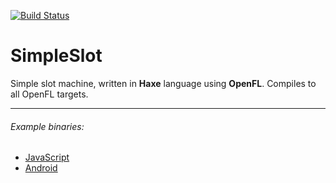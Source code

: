 [![Build Status](https://travis-ci.org/CrazyFlasher/SimpleSlot.svg?branch=master)](https://travis-ci.org/CrazyFlasher/SimpleSlot)
# SimpleSlot

Simple slot machine, written in **Haxe** language using **OpenFL**. Compiles to all OpenFL targets.

---
###### Example binaries:
* [JavaScript](http://188.166.108.195/slot_2_sym_reel/Export/html5/)
* [Android](http://188.166.108.195/slot_2_sym_reel/Export/android/SimpleSlot-debug.apk)

